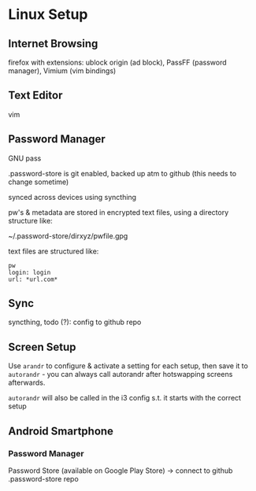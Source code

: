 # Linux Setup

## Internet Browsing

firefox with extensions: ublock origin (ad block), PassFF (password manager), Vimium (vim bindings)

## Text Editor

vim

## Password Manager

GNU pass

.password-store is git enabled, backed up atm to github (this needs to change sometime)

synced across devices using syncthing

pw's & metadata are stored in encrypted text files, using a directory structure like:

~/.password-store/dirxyz/pwfile.gpg

text files are structured like:

    pw
    login: login
    url: *url.com*

## Sync

syncthing, todo (?): config to github repo

## Screen Setup

Use `arandr` to configure & activate a setting for each setup, then save it to `autorandr` - you can always call autorandr after hotswapping screens afterwards.

`autorandr` will also be called in the i3 config s.t. it starts with the correct setup


## Android Smartphone

### Password Manager

Password Store (available on Google Play Store) -> connect to github .password-store repo
